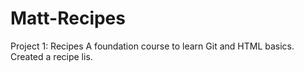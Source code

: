 # Matt-Recipes

Project 1: Recipes
A foundation course to learn Git and HTML basics. Created a recipe lis.